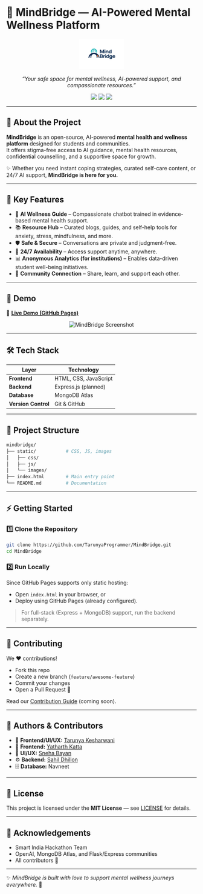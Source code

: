 # 🌈 MindBridge — AI-Powered Mental Wellness Platform

<p align="center">
  <img src="static/images/logo.jpeg" alt="MindBridge Logo" width="120"/>
</p>

<p align="center">
  <em>“Your safe space for mental wellness, AI-powered support, and compassionate resources.”</em>
</p>

<p align="center">
  <a href="https://github.com/TarunyaProgrammer/MindBridge/stargazers"><img src="https://img.shields.io/github/stars/TarunyaProgrammer/MindBridge?style=for-the-badge&color=ff69b4"></a>
  <a href="https://github.com/TarunyaProgrammer/MindBridge/network/members"><img src="https://img.shields.io/github/forks/TarunyaProgrammer/MindBridge?style=for-the-badge&color=blueviolet"></a>
  <a href="LICENSE"><img src="https://img.shields.io/badge/License-MIT-green?style=for-the-badge"></a>
</p>

---

## 🚀 About the Project

**MindBridge** is an open-source, AI-powered **mental health and wellness platform** designed for students and communities.  
It offers stigma-free access to AI guidance, mental health resources, confidential counselling, and a supportive space for growth.

✨ Whether you need instant coping strategies, curated self-care content, or 24/7 AI support, **MindBridge is here for you.**

---

## 🌟 Key Features

- 🤖 **AI Wellness Guide** – Compassionate chatbot trained in evidence-based mental health support.
- 📚 **Resource Hub** – Curated blogs, guides, and self-help tools for anxiety, stress, mindfulness, and more.
- 🛡️ **Safe & Secure** – Conversations are private and judgment-free.
- 💝 **24/7 Availability** – Access support anytime, anywhere.
- 📊 **Anonymous Analytics (for institutions)** – Enables data-driven student well-being initiatives.
- 🤝 **Community Connection** – Share, learn, and support each other.

---

## 🎥 Demo

🔗 **[Live Demo (GitHub Pages)](https://tarunyaprogrammer.github.io/MindBridge/)**

<p align="center">
  <img src="static/images/demo-screenshot.png" alt="MindBridge Screenshot" width="600"/>
</p>

---

## 🛠️ Tech Stack

| Layer               | Technology            |
| ------------------- | --------------------- |
| **Frontend**        | HTML, CSS, JavaScript |
| **Backend**         | Express.js (planned)  |
| **Database**        | MongoDB Atlas         |
| **Version Control** | Git & GitHub          |

---

## 📂 Project Structure

```bash
mindbridge/
├── static/           # CSS, JS, images
│   ├── css/
│   ├── js/
│   └── images/
├── index.html        # Main entry point
└── README.md         # Documentation
```

---

## ⚡ Getting Started

### 1️⃣ Clone the Repository

```bash
git clone https://github.com/TarunyaProgrammer/MindBridge.git
cd MindBridge
```

### 2️⃣ Run Locally

Since GitHub Pages supports only static hosting:

- Open `index.html` in your browser, or
- Deploy using GitHub Pages (already configured).

> For full-stack (Express + MongoDB) support, run the backend separately.

---

## 🌱 Contributing

We ❤️ contributions!

- Fork this repo
- Create a new branch (`feature/awesome-feature`)
- Commit your changes
- Open a Pull Request 🎉

Read our [Contribution Guide](CONTRIBUTING.md) (coming soon).

---

## 👥 Authors & Contributors

- 🎨 **Frontend/UI/UX:** [Tarunya Kesharwani](https://github.com/TarunyaProgrammer)
- 🎨 **Frontend:** [Yatharth Katta](https://github.com/yats0x7)
- 🎨 **UI/UX:** [Sneha Bayan](https://github.com/sneha-bayan)
- ⚙️ **Backend:** [Sahil Dhillon](https://github.com/sahildhillon247)
- 🗄️ **Database:** Navneet

---

## 📜 License

This project is licensed under the **MIT License** — see [LICENSE](LICENSE) for details.

---

## 🙌 Acknowledgements

- Smart India Hackathon Team
- OpenAI, MongoDB Atlas, and Flask/Express communities
- All contributors 💙

---

✨ _MindBridge is built with love to support mental wellness journeys everywhere._ 🌈
